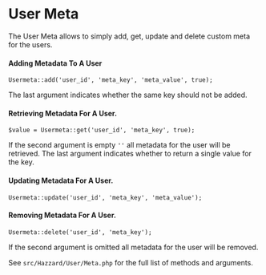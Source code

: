 # User Meta
The User Meta allows to simply add, get, update and delete custom meta for the users.

#### Adding Metadata To A User

    Usermeta::add('user_id', 'meta_key', 'meta_value', true);

The last argument indicates whether the same key should not be added.

#### Retrieving Metadata For A User.
    $value = Usermeta::get('user_id', 'meta_key', true);

If the second argument is empty `''` all metadata for the user will be retrieved.
The last argument indicates whether to return a single value for the key.

#### Updating Metadata For A User.

    Usermeta::update('user_id', 'meta_key', 'meta_value');
    
#### Removing Metadata For A User.

    Usermeta::delete('user_id', 'meta_key');

If the second argument is omitted all metadata for the user will be removed.

See `src/Hazzard/User/Meta.php` for the full list of methods and arguments.